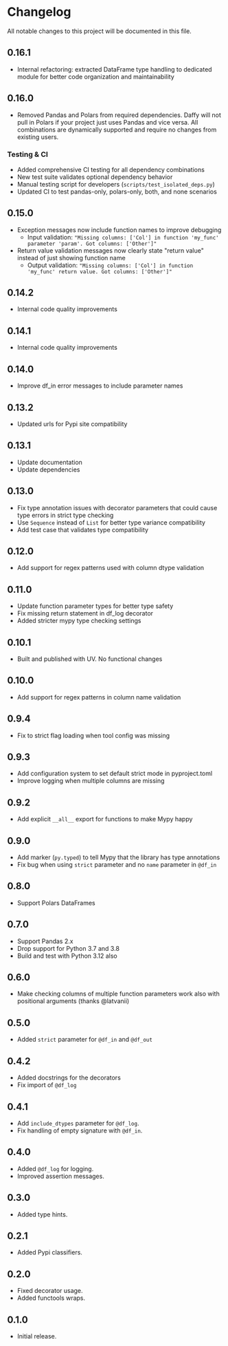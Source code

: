 # Changelog

All notable changes to this project will be documented in this file.

## 0.16.1

- Internal refactoring: extracted DataFrame type handling to dedicated module for better code organization and maintainability

## 0.16.0

- Removed Pandas and Polars from required dependencies. Daffy will not pull in Polars if your project just uses Pandas
and vice versa. All combinations are dynamically supported and require no changes from existing users.

### Testing & CI

- Added comprehensive CI testing for all dependency combinations
- New test suite validates optional dependency behavior
- Manual testing script for developers (`scripts/test_isolated_deps.py`)
- Updated CI to test pandas-only, polars-only, both, and none scenarios

## 0.15.0

- Exception messages now include function names to improve debugging
  - Input validation: `"Missing columns: ['Col'] in function 'my_func' parameter 'param'. Got columns: ['Other']"`
- Return value validation messages now clearly state "return value" instead of just showing function name
  - Output validation: `"Missing columns: ['Col'] in function 'my_func' return value. Got columns: ['Other']"`

## 0.14.2

- Internal code quality improvements

## 0.14.1

- Internal code quality improvements

## 0.14.0

- Improve df_in error messages to include parameter names

## 0.13.2

- Updated urls for Pypi site compatibility

## 0.13.1

- Update documentation
- Update dependencies

## 0.13.0

- Fix type annotation issues with decorator parameters that could cause type errors in strict type checking
- Use `Sequence` instead of `List` for better type variance compatibility
- Add test case that validates type compatibility

## 0.12.0

- Add support for regex patterns used with column dtype validation

## 0.11.0

- Update function parameter types for better type safety
- Fix missing return statement in df_log decorator
- Added stricter mypy type checking settings

## 0.10.1

- Built and published with UV. No functional changes

## 0.10.0

- Add support for regex patterns in column name validation

## 0.9.4

- Fix to strict flag loading when tool config was missing

## 0.9.3

- Add configuration system to set default strict mode in pyproject.toml
- Improve logging when multiple columns are missing

## 0.9.2

- Add explicit `__all__` export for functions to make Mypy happy

## 0.9.0

- Add marker (`py.typed`) to tell Mypy that the library has type annotations
- Fix bug when using `strict` parameter and no `name` parameter in `@df_in`

## 0.8.0

- Support Polars DataFrames

## 0.7.0

- Support Pandas 2.x
- Drop support for Python 3.7 and 3.8
- Build and test with Python 3.12 also

## 0.6.0

- Make checking columns of multiple function parameters work also with positional arguments (thanks @latvanii)

## 0.5.0

- Added `strict` parameter for `@df_in` and `@df_out`

## 0.4.2

- Added docstrings for the decorators
- Fix import of `@df_log`

## 0.4.1

- Add `include_dtypes` parameter for `@df_log`.
- Fix handling of empty signature with `@df_in`.

## 0.4.0

- Added `@df_log` for logging.
- Improved assertion messages.

## 0.3.0

- Added type hints.

## 0.2.1

- Added Pypi classifiers.

## 0.2.0

- Fixed decorator usage.
- Added functools wraps.

## 0.1.0

- Initial release.
